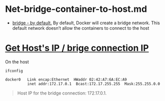 # Net-bridge-container-to-host.md

* [bridge - by default.](https://docs.docker.com/network/bridge/)
By default, Docker will create a bridge network. This default network doesn’t allow the containers to connect to the host

# [Get Host's IP / brige connection IP](https://www.baeldung.com/linux/docker-connecting-containers-to-host)

On the host

```shell
ifconfig
```

```
docker0   Link encap:Ethernet  HWaddr 02:42:A7:6A:EC:A9  
          inet addr:172.17.0.1  Bcast:172.17.255.255  Mask:255.255.0.0
```
> Host IP for the bridge connection: 172.17.0.1.
